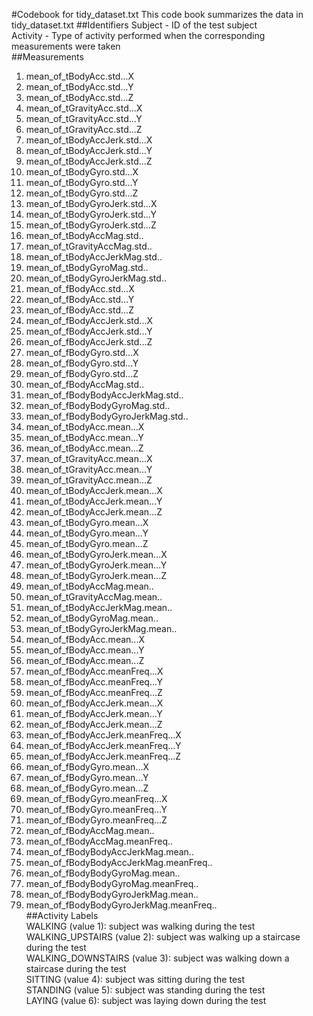 #Codebook for tidy_dataset.txt
This code book summarizes the data in tidy_dataset.txt
##Identifiers
Subject - ID of the test subject<br />
Activity - Type of activity performed when the corresponding measurements were taken<br />
##Measurements
1. mean_of_tBodyAcc.std...X<br />
2. mean_of_tBodyAcc.std...Y<br />
3. mean_of_tBodyAcc.std...Z<br />
4. mean_of_tGravityAcc.std...X<br />
5. mean_of_tGravityAcc.std...Y<br />
6. mean_of_tGravityAcc.std...Z<br />
7. mean_of_tBodyAccJerk.std...X<br />
8. mean_of_tBodyAccJerk.std...Y<br />
9. mean_of_tBodyAccJerk.std...Z<br />
10. mean_of_tBodyGyro.std...X<br />
11. mean_of_tBodyGyro.std...Y<br />
12. mean_of_tBodyGyro.std...Z<br />
13. mean_of_tBodyGyroJerk.std...X<br />
14. mean_of_tBodyGyroJerk.std...Y<br />
15. mean_of_tBodyGyroJerk.std...Z<br />
16. mean_of_tBodyAccMag.std..<br />
17. mean_of_tGravityAccMag.std..<br />
18. mean_of_tBodyAccJerkMag.std..<br />
19. mean_of_tBodyGyroMag.std..<br />
20. mean_of_tBodyGyroJerkMag.std..<br />
21. mean_of_fBodyAcc.std...X<br />
22. mean_of_fBodyAcc.std...Y<br />
23. mean_of_fBodyAcc.std...Z<br />
24. mean_of_fBodyAccJerk.std...X<br />
25. mean_of_fBodyAccJerk.std...Y<br />
26. mean_of_fBodyAccJerk.std...Z<br />
27. mean_of_fBodyGyro.std...X<br />
28. mean_of_fBodyGyro.std...Y<br />
29. mean_of_fBodyGyro.std...Z<br />
30. mean_of_fBodyAccMag.std..<br />
31. mean_of_fBodyBodyAccJerkMag.std..<br />
32. mean_of_fBodyBodyGyroMag.std..<br />
33. mean_of_fBodyBodyGyroJerkMag.std..<br />
34. mean_of_tBodyAcc.mean...X<br />
35. mean_of_tBodyAcc.mean...Y<br />
36. mean_of_tBodyAcc.mean...Z<br />
37. mean_of_tGravityAcc.mean...X<br />
38. mean_of_tGravityAcc.mean...Y<br />
39. mean_of_tGravityAcc.mean...Z<br />
40. mean_of_tBodyAccJerk.mean...X<br />
41. mean_of_tBodyAccJerk.mean...Y<br />
42. mean_of_tBodyAccJerk.mean...Z<br />
43. mean_of_tBodyGyro.mean...X<br />
44. mean_of_tBodyGyro.mean...Y<br />
45. mean_of_tBodyGyro.mean...Z<br />
46. mean_of_tBodyGyroJerk.mean...X<br />
47. mean_of_tBodyGyroJerk.mean...Y<br />
48. mean_of_tBodyGyroJerk.mean...Z<br />
49. mean_of_tBodyAccMag.mean..<br />
50. mean_of_tGravityAccMag.mean..<br />
51. mean_of_tBodyAccJerkMag.mean..<br />
52. mean_of_tBodyGyroMag.mean..<br />
53. mean_of_tBodyGyroJerkMag.mean..<br />
54. mean_of_fBodyAcc.mean...X<br />
55. mean_of_fBodyAcc.mean...Y<br />
56. mean_of_fBodyAcc.mean...Z<br />
57. mean_of_fBodyAcc.meanFreq...X<br />
58. mean_of_fBodyAcc.meanFreq...Y<br />
59. mean_of_fBodyAcc.meanFreq...Z<br />
60. mean_of_fBodyAccJerk.mean...X<br />
61. mean_of_fBodyAccJerk.mean...Y<br />
62. mean_of_fBodyAccJerk.mean...Z<br />
63. mean_of_fBodyAccJerk.meanFreq...X<br />
64. mean_of_fBodyAccJerk.meanFreq...Y<br />
65. mean_of_fBodyAccJerk.meanFreq...Z<br />
66. mean_of_fBodyGyro.mean...X<br />
67. mean_of_fBodyGyro.mean...Y<br />
68. mean_of_fBodyGyro.mean...Z<br />
69. mean_of_fBodyGyro.meanFreq...X<br />
70. mean_of_fBodyGyro.meanFreq...Y<br />
71. mean_of_fBodyGyro.meanFreq...Z<br />
72. mean_of_fBodyAccMag.mean..<br />
73. mean_of_fBodyAccMag.meanFreq..<br />
74. mean_of_fBodyBodyAccJerkMag.mean..<br />
75. mean_of_fBodyBodyAccJerkMag.meanFreq..<br />
76. mean_of_fBodyBodyGyroMag.mean..<br />
77. mean_of_fBodyBodyGyroMag.meanFreq..<br />
78. mean_of_fBodyBodyGyroJerkMag.mean..<br />
79. mean_of_fBodyBodyGyroJerkMag.meanFreq..<br />
##Activity Labels<br />
WALKING (value 1): subject was walking during the test<br />
WALKING_UPSTAIRS (value 2): subject was walking up a staircase during the test<br />
WALKING_DOWNSTAIRS (value 3): subject was walking down a staircase during the test<br />
SITTING (value 4): subject was sitting during the test<br />
STANDING (value 5): subject was standing during the test<br />
LAYING (value 6): subject was laying down during the test